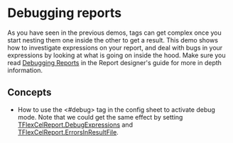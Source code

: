# Debugging reports

As you have seen in the previous demos, tags can get complex once you
start nesting them one inside the other to get a result. This demo shows
how to investigate expressions on your report, and deal with bugs in
your expressions by looking at what is going on inside the hood. Make
sure you read [Debugging Reports](https://download.tmssoftware.com/flexcel/doc/vcl/guides/reports-designer-guide.html#debugging-reports) in the Report designer's guide for more in depth information.

## Concepts

- How to use the \<\#debug\> tag in the config sheet to activate debug
  mode. Note that we could get the same effect by setting
  [TFlexCelReport.DebugExpressions](https://download.tmssoftware.com/flexcel/doc/vcl/api/FlexCel.Report/TFlexCelReport/DebugExpressions.html) and [TFlexCelReport.ErrorsInResultFile](https://download.tmssoftware.com/flexcel/doc/vcl/api/FlexCel.Report/TFlexCelReport/ErrorsInResultFile.html).
